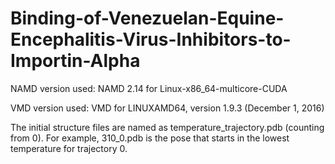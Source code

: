 # Binding-of-Venezuelan-Equine-Encephalitis-Virus-Inhibitors-to-Importin-Alpha

NAMD version used: NAMD 2.14 for Linux-x86_64-multicore-CUDA

VMD version used: VMD for LINUXAMD64, version 1.9.3 (December 1, 2016)

The initial structure files are named as temperature_trajectory.pdb (counting from 0). For example, 310_0.pdb is the pose that starts in the lowest temperature for trajectory 0.

